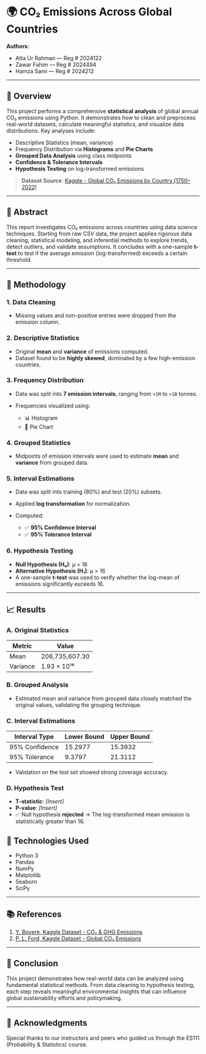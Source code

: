 # 🌍 CO₂ Emissions Across Global Countries

**Authors**:

* Atta Ur Rahman — Reg # 2024122
* Zawar Fahim — Reg # 2024494
* Hamza Sami — Reg # 2024212

---

## 📌 Overview

This project performs a comprehensive **statistical analysis** of global annual CO₂ emissions using Python. It demonstrates how to clean and preprocess real-world datasets, calculate meaningful statistics, and visualize data distributions. Key analyses include:

* Descriptive Statistics (mean, variance)
* Frequency Distribution via **Histograms** and **Pie Charts**
* **Grouped Data Analysis** using class midpoints
* **Confidence & Tolerance Intervals**
* **Hypothesis Testing** on log-transformed emissions

> **Dataset Source**: [Kaggle - Global CO₂ Emissions by Country (1750–2022)]([https://www.kaggle.com/datasets/patricklford/global-co-emissions](https://www.kaggle.com/datasets/yoannboyere/co2-ghg-emissionsdata))

---

## 🔬 Abstract

This report investigates CO₂ emissions across countries using data science techniques. Starting from raw CSV data, the project applies rigorous data cleaning, statistical modeling, and inferential methods to explore trends, detect outliers, and validate assumptions. It concludes with a one-sample **t-test** to test if the average emission (log-transformed) exceeds a certain threshold.

---

## 🧪 Methodology

### 1. **Data Cleaning**

* Missing values and non-positive entries were dropped from the emission column.

### 2. **Descriptive Statistics**

* Original **mean** and **variance** of emissions computed.
* Dataset found to be **highly skewed**, dominated by a few high-emission countries.

### 3. **Frequency Distribution**

* Data was split into **7 emission intervals**, ranging from `<1M` to `>1B` tonnes.
* Frequencies visualized using:

  * 📊 Histogram
  * 🥧 Pie Chart

### 4. **Grouped Statistics**

* Midpoints of emission intervals were used to estimate **mean** and **variance** from grouped data.

### 5. **Interval Estimations**

* Data was split into training (80%) and test (20%) subsets.
* Applied **log transformation** for normalization.
* Computed:

  * ✅ **95% Confidence Interval**
  * ✅ **95% Tolerance Interval**

### 6. **Hypothesis Testing**

* **Null Hypothesis (H₀)**: μ = 16
* **Alternative Hypothesis (H₁)**: μ > 16
* A one-sample **t-test** was used to verify whether the log-mean of emissions significantly exceeds 16.

---

## 📈 Results

### A. **Original Statistics**

| Metric   | Value          |
| -------- | -------------- |
| Mean     | 206,735,607.30 |
| Variance | 1.93 × 10¹⁸    |

### B. **Grouped Analysis**

* Estimated mean and variance from grouped data closely matched the original values, validating the grouping technique.

### C. **Interval Estimations**

| Interval Type  | Lower Bound | Upper Bound |
| -------------- | ----------- | ----------- |
| 95% Confidence | 15.2977     | 15.3932     |
| 95% Tolerance  | 9.3797      | 21.3112     |

* Validation on the test set showed strong coverage accuracy.

### D. **Hypothesis Test**

* **T-statistic**: *\[Insert]*
* **P-value**: *\[Insert]*
* ✅ Null hypothesis **rejected** → The log-transformed mean emission is statistically greater than 16.


## 🧾 Technologies Used

* Python 3
* Pandas
* NumPy
* Matplotlib
* Seaborn
* SciPy


---

## 📚 References

1. [Y. Boyere, Kaggle Dataset - CO₂ & GHG Emissions](https://www.kaggle.com/datasets/yoannboyere/co2-ghg-emissionsdata)
2. [P. L. Ford, Kaggle Dataset - Global CO₂ Emissions](https://www.kaggle.com/datasets/patricklford/global-co-emissions)

---

## 📌 Conclusion

This project demonstrates how real-world data can be analyzed using fundamental statistical methods. From data cleaning to hypothesis testing, each step reveals meaningful environmental insights that can influence global sustainability efforts and policymaking.

---

## 🤝 Acknowledgments

Special thanks to our instructors and peers who guided us through the ES111 (Probability & Statistics) course.

